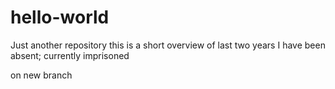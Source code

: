 # hello-world
Just another repository
this is a short overview of last two years I have been absent; currently imprisoned

on new branch




